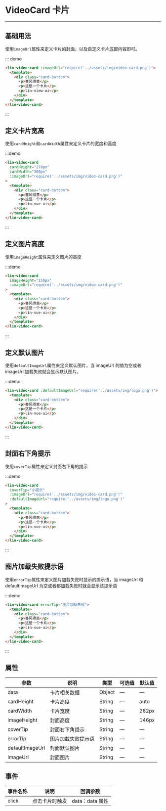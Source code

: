 <style lang="scss" scoped>
.card-bottom {
  height: 102px;
  padding: 16px;
  box-sizing: border-box;
  display: flex;
  flex-direction: column;
  justify-content: space-between;
  > p {
    font-size: 12px;
    font-weight: 400;
    color: #666;
    margin: 0;
    &:nth-child(1) {
      font-size: 14px;
      font-weight: 400;
      color: #333;
    }
  }
}
</style>

# VideoCard 卡片

---

## 基础用法

使用`imageUrl`属性来定义卡片的封面，以及自定义卡片底部内容即可。

<div class='demo-block'>
    <lin-video-card 
    :imageUrl="require('../assets/img/video-card.png')">
      <template>
        <div class="card-bottom">
          <p>春风得意</p>
          <p>这是一个卡片</p>
          <p>lin-view-ui</p>
        </div>
      </template>
    </lin-video-card>
</div>

::: demo

```html
<lin-video-card :imageUrl="require('../assets/img/video-card.png')">
  <template>
    <div class="card-bottom">
      <p>春风得意</p>
      <p>这是一个卡片</p>
      <p>lin-view-ui</p>
    </div>
  </template>
</lin-video-card>
```

:::

## 定义卡片宽高

使用`cardHeight`和`cardWidth`属性来定义卡片的宽度和高度

<div class='demo-block'>
    <lin-video-card
      cardHeight="270px"
      cardWidth="300px"
      :imageUrl="require('../assets/img/video-card.png')"
    >
      <template>
        <div class="card-bottom">
          <p>春风得意</p>
          <p>这是一个卡片</p>
          <p>lin-vue-ui</p>
        </div>
      </template>
    </lin-video-card>
</div>

:::demo

```html
<lin-video-card
  cardHeight="270px"
  cardWidth="300px"
  :imageUrl="require('../assets/img/video-card.png')"
>
  <template>
    <div class="card-bottom">
      <p>春风得意</p>
      <p>这是一个卡片</p>
      <p>lin-vue-ui</p>
    </div>
  </template>
</lin-video-card>
```

:::

## 定义图片高度

使用`imageHeight`属性来定义图片的高度

<div class='demo-block'>
    <lin-video-card 
    imageHeight="150px" 
    :imageUrl="require('../assets/img/video-card.png')">
      <template>
        <div class="card-bottom">
          <p>春风得意</p>
          <p>这是一个卡片</p>
          <p>lin-vue-ui</p>
        </div>
      </template>
    </lin-video-card>
</div>

:::demo

```html
<lin-video-card
  imageHeight="150px"
  :imageUrl="require('../assets/img/video-card.png')"
>
  <template>
    <div class="card-bottom">
      <p>春风得意</p>
      <p>这是一个卡片</p>
      <p>lin-vue-ui</p>
    </div>
  </template>
</lin-video-card>
```

:::

## 定义默认图片

使用`defaultImageUrl`属性来定义默认图片，当 imageUrl 的值为空或者 imageUrl 加载失败就会显示默认图片。

<div class='demo-block'>
    <lin-video-card 
    :defaultImageUrl="require('../assets/img/logo.png')">
      <template>
        <div class="card-bottom">
          <p>春风得意</p>
          <p>这是一个卡片</p>
          <p>lin-vue-ui</p>
        </div>
      </template>
    </lin-video-card>
</div>

:::demo

```html
<lin-video-card :defaultImageUrl="require('../assets/img/logo.png')">
  <template>
    <div class="card-bottom">
      <p>春风得意</p>
      <p>这是一个卡片</p>
      <p>lin-vue-ui</p>
    </div>
  </template>
</lin-video-card>
```

:::

## 封面右下角提示

使用`coverTip`属性来定义封面右下角的提示

<div class='demo-block'>
    <lin-video-card
      coverTip="小提示"
      :imageUrl="require('../assets/img/video-card.png')"
      :defaultImageUrl="require('../assets/img/logo.png')"
    >
      <template>
        <div class="card-bottom">
          <p>春风得意</p>
          <p>这是一个卡片</p>
          <p>lin-vue-ui</p>
        </div>
      </template>
    </lin-video-card>
</div>

:::demo

```html
<lin-video-card
  coverTip="小提示"
  :imageUrl="require('../assets/img/video-card.png')"
  :defaultImageUrl="require('../assets/img/logo.png')"
>
  <template>
    <div class="card-bottom">
      <p>春风得意</p>
      <p>这是一个卡片</p>
      <p>lin-vue-ui</p>
    </div>
  </template>
</lin-video-card>
```

:::

## 图片加载失败提示语

使用`errorTip`属性来定义图片加载失败时显示的提示语，当 imageUrl 和 defaultImageUrl 为空或者都加载失败时就会显示该提示语

<div class='demo-block'>
    <lin-video-card errorTip="图片加载失败">
      <template>
        <div class="card-bottom">
          <p>春风得意</p>
          <p>这是一个卡片</p>
          <p>lin-vue-ui</p>
        </div>
      </template>
    </lin-video-card>
</div>

:::demo

```html
<lin-video-card errorTip="图片加载失败">
  <template>
    <div class="card-bottom">
      <p>春风得意</p>
      <p>这是一个卡片</p>
      <p>lin-vue-ui</p>
    </div>
  </template>
</lin-video-card>
```

:::

## 属性

| 参数            | 说明               | 类型   | 可选值 | 默认值 |
| --------------- | ------------------ | ------ | ------ | ------ |
| data            | 卡片相关数据       | Object | —      | —      |
| cardHeight      | 卡片高度           | String | —      | auto   |
| cardWidth       | 卡片宽度           | String | —      | 262px  |
| imageHeight     | 封面高度           | String | —      | 146px  |
| coverTip        | 封面右下角提示     | String | —      | —      |
| errorTip        | 图片加载失败提示语 | String | —      | —      |
| defaultImageUrl | 封面默认图片       | String | —      | —      |
| imageUrl        | 封面图片           | String | —      | —      |

## 事件

| 事件名称 | 说明           | 回调参数        |
| -------- | -------------- | --------------- |
| click    | 点击卡片时触发 | data：data 属性 |
